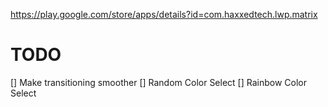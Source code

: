 https://play.google.com/store/apps/details?id=com.haxxedtech.lwp.matrix

# TODO
[] Make transitioning smoother
[] Random Color Select
[] Rainbow Color Select
